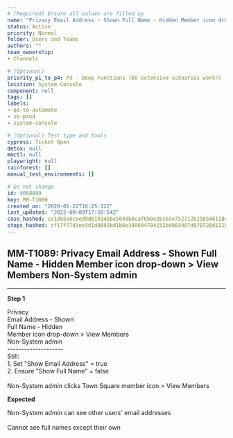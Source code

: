 ```yaml
---
# (Required) Ensure all values are filled up
name: "Privacy Email Address - Shown Full Name - Hidden Member icon drop-down > View Members Non-System admin"
status: Active
priority: Normal
folder: Users and Teams
authors: ""
team_ownership: 
- Channels

# (Optional)
priority_p1_to_p4: P3 - Deep Functions (Do extensive scenarios work?)
location: System Console
component: null
tags: []
labels: 
- qa-to-automate
- se-prod
- system-console

# (Optional) Test type and tools
cypress: Ticket Open
detox: null
mmctl: null
playwright: null
rainforest: []
manual_test_environments: []

# Do not change
id: 4058099
key: MM-T1089
created_on: "2020-01-22T16:25:32Z"
last_updated: "2022-09-09T17:58:54Z"
case_hashed: ce1d85e6ceed9db1934bbe504db8caf6b0e2bc6de752712b250546118e58e997a5f4f9b97308d7edfcaae8565f81ab4b
steps_hashed: cf17f77d3ee3d1d9691bd1b6e390604784152bd003407d078728d111bbf6633bd69581b0f3892aae18dd61bcb8bdacbc
---
```


<!-- (Auto-generated) Based on frontmatter's "key" and "name" -->

## MM-T1089: Privacy Email Address - Shown Full Name - Hidden Member icon drop-down > View Members Non-System admin

---

**Step 1**

Privacy\
Email Address - Shown\
Full Name - Hidden\
Member icon drop-down > View Members\
Non-System admin\
\--------------------\
Still:\
1\. Set "Show Email Address" = true\
2\. Ensure "Show Full Name" = false\
\
Non-System admin clicks Town Square member icon > View Members

**Expected**

Non-System admin can see other users' email addresses\
\
Cannot see full names except their own

